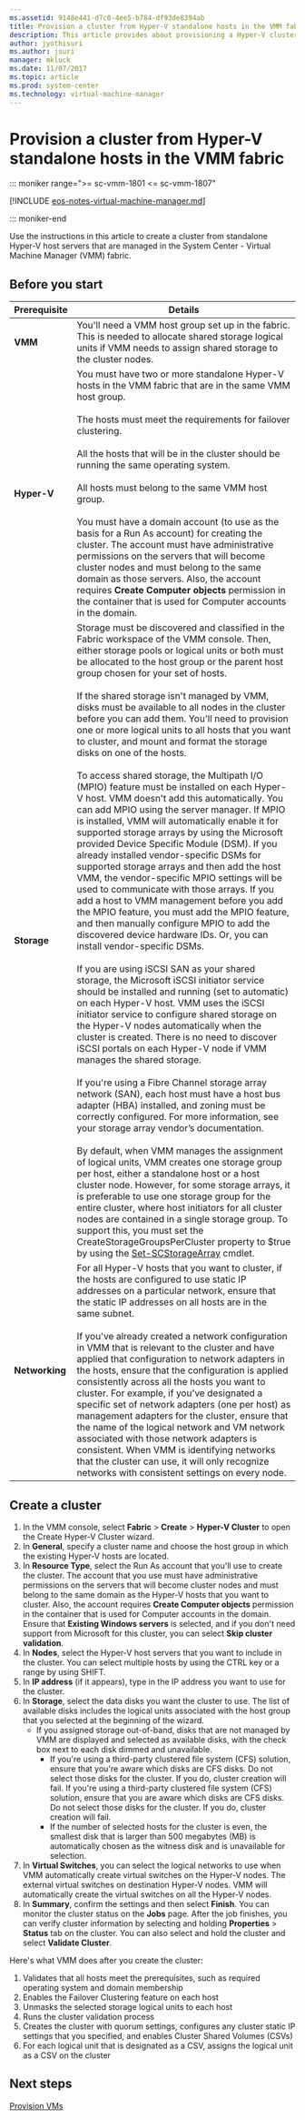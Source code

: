 ```yaml
---
ms.assetid: 9148e441-d7c0-4ee5-b784-df93de8394ab
title: Provision a cluster from Hyper-V standalone hosts in the VMM fabric
description: This article provides about provisioning a Hyper-V cluster in the VMM fabric
author: jyothisuri
ms.author: jsuri
manager: mkluck
ms.date: 11/07/2017
ms.topic: article
ms.prod: system-center
ms.technology: virtual-machine-manager
---
```


# Provision a cluster from Hyper-V standalone hosts in the VMM fabric

::: moniker range=">= sc-vmm-1801 <= sc-vmm-1807"

[!INCLUDE [eos-notes-virtual-machine-manager.md](../includes/eos-notes-virtual-machine-manager.md)]

::: moniker-end

Use the instructions in this article to create a cluster from standalone Hyper-V host servers that are managed in the System Center - Virtual Machine Manager (VMM) fabric.

## Before you start

**Prerequisite** | **Details**
--- | ---
**VMM** | You'll need a VMM host group set up in the fabric. This is needed to allocate shared storage logical units if VMM needs to assign shared storage to the cluster nodes.
**Hyper-V** | You must have two or more standalone Hyper-V hosts in the VMM fabric that are in the same VMM host group.<br/><br/> The hosts must meet the requirements for failover clustering.<br/><br/> All the hosts that will be in the cluster should be running the same operating system.<br/><br/> All hosts must belong to the same VMM host group.<br/><br/> You must have a domain account \(to use as the basis for a Run As account\) for creating the cluster. The account must have administrative permissions on the servers that will become cluster nodes and must belong to the same domain as those servers. Also, the account requires **Create Computer objects** permission in the container that is used for Computer accounts in the domain.
**Storage** | Storage must be discovered and classified in the Fabric workspace of the VMM console. Then, either storage pools or logical units or both must be allocated to the host group or the parent host group chosen for your set of hosts.<br/><br/> If the shared storage isn't managed by VMM, disks must be available to all nodes in the cluster before you can add them. You'll need to provision one or more logical units to all hosts that you want to cluster, and mount and format the storage disks on one of the hosts.<br/><br/> To access shared storage, the Multipath I/O (MPIO) feature must be installed on each Hyper-V host. VMM doesn't add this automatically. You can add MPIO using the server manager. If MPIO is installed, VMM will automatically enable it for supported storage arrays by using the Microsoft provided Device Specific Module \(DSM\). If you already installed vendor\-specific DSMs for supported storage arrays and then add the host VMM, the vendor\-specific MPIO settings will be used to communicate with those arrays. If you add a host to VMM management before you add the MPIO feature, you must add the MPIO feature, and then manually configure MPIO to add the discovered device hardware IDs. Or, you can install vendor\-specific DSMs.<br/><br/> If you are using iSCSI SAN as your shared storage, the Microsoft iSCSI initiator service should be installed and running (set to automatic) on each Hyper-V host. VMM uses the iSCSI initiator service to configure shared storage on the Hyper-V nodes automatically when the cluster is created. There is no need to discover iSCSI portals on each Hyper-V node if VMM manages the shared storage.<br/><br/> If you're using a Fibre Channel storage array network \(SAN\), each host must have a host bus adapter \(HBA\) installed, and zoning must be correctly configured. For more information, see your storage array vendor’s documentation. <br/><br/> By default, when VMM manages the assignment of logical units, VMM creates one storage group per host, either a standalone host or a host cluster node. However, for some storage arrays, it is preferable to use one storage group for the entire cluster, where host initiators for all cluster nodes are contained in a single storage group. To support this, you must set the CreateStorageGroupsPerCluster property to $true by using the [Set-SCStorageArray](/previous-versions/system-center/powershell/system-center-2012-r2/jj613218(v=sc.20)) cmdlet.
**Networking** | For all Hyper-V hosts that you want to cluster, if the hosts are configured to use static IP addresses on a particular network, ensure that the static IP addresses on all hosts are in the same subnet.<br/><br/> If you've already created a network configuration in VMM that is relevant to the cluster and have applied that configuration to network adapters in the hosts, ensure that the configuration is applied consistently across all the hosts you want to cluster. For example, if you've designated a specific set of network adapters (one per host) as management adapters for the cluster, ensure that the name of the logical network and VM network associated with those network adapters is consistent. When VMM is identifying networks that the cluster can use, it will only recognize networks with consistent settings on every node.

## Create a cluster

1. In the VMM console, select **Fabric** > **Create** > **Hyper-V Cluster** to open the Create Hyper-V Cluster wizard.
1. In **General**, specify a cluster name and choose the host group in which the existing Hyper-V hosts are located.
1. In **Resource Type**, select the Run As account that you'll use to create the cluster. The account that you use must have administrative permissions on the servers that will become cluster nodes and must belong to the same domain as the Hyper\-V hosts that you want to cluster. Also, the account requires **Create Computer objects** permission in the container that is used for Computer accounts in the domain. Ensure that **Existing Windows servers** is selected, and if you don't need support from Microsoft for this cluster, you can select **Skip cluster validation**.
1. In **Nodes**, select the Hyper-V host servers that you want to include in the cluster. You can select multiple hosts by using the CTRL key or a range by using SHIFT.
1. In **IP address** (if it appears), type in the IP address you want to use for the cluster.
1. In **Storage**, select the data disks you want the cluster to use. The list of available disks includes the logical units associated with the host group that you selected at the beginning of the wizard.
    - If you assigned storage out-of-band, disks that are not managed by VMM are displayed and selected as available disks, with the check box next to each disk dimmed and unavailable.
      - If you're using a third-party clustered file system \(CFS\) solution, ensure that you're aware which disks are CFS disks. Do not select those disks for the cluster. If you do, cluster creation will fail. If you're using a third\-party clustered file system \(CFS\) solution, ensure that you are aware which disks are CFS disks. Do not select those disks for the cluster. If you do, cluster creation will fail.
      - If the number of selected hosts for the cluster is even, the smallest disk that is larger than 500 megabytes \(MB\) is automatically chosen as the witness disk and is unavailable for selection.
1. In **Virtual Switches**, you can select the logical networks to use when VMM automatically create virtual switches on the Hyper-V nodes. The external virtual switches on destination Hyper-V nodes. VMM will automatically create the virtual switches on all the Hyper-V nodes.
1. In **Summary**, confirm the settings and then select **Finish**. You can monitor the cluster status on the **Jobs** page. After the job finishes, you can verify cluster information by selecting and holding **Properties** > **Status** tab on the cluster. You can also select and hold the cluster and select **Validate Cluster**.

Here's what VMM does after you create the cluster:

1. Validates that all hosts meet the prerequisites, such as required operating system and domain membership
2. Enables the Failover Clustering feature on each host
3. Unmasks the selected storage logical units to each host
4. Runs the cluster validation process
5. Creates the cluster with quorum settings, configures any cluster static IP settings that you specified, and enables Cluster Shared Volumes \(CSVs\)
6. For each logical unit that is designated as a CSV, assigns the logical unit as a CSV on the cluster

## Next steps

[Provision VMs](provision-vms.md)
